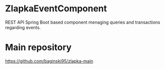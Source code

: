 # ZlapkaEventComponent

REST API Spring Boot based component menaging queries and transactions regarding events.

# Main repository

https://github.com/baginski95/zlapka-main
